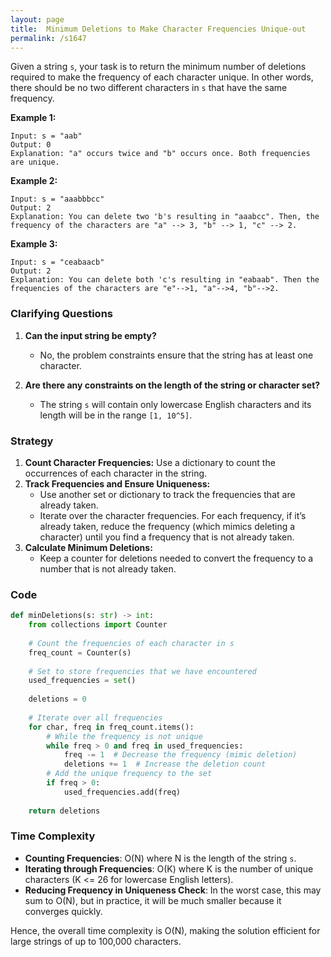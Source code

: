 ```yaml
---
layout: page
title:  Minimum Deletions to Make Character Frequencies Unique-out
permalink: /s1647
---
```


Given a string `s`, your task is to return the minimum number of deletions required to make the frequency of each character unique. In other words, there should be no two different characters in `s` that have the same frequency.

**Example 1:**
```
Input: s = "aab"
Output: 0
Explanation: "a" occurs twice and "b" occurs once. Both frequencies are unique.
```

**Example 2:**
```
Input: s = "aaabbbcc"
Output: 2
Explanation: You can delete two 'b's resulting in "aaabcc". Then, the frequency of the characters are "a" --> 3, "b" --> 1, "c" --> 2.
```

**Example 3:**
```
Input: s = "ceabaacb"
Output: 2
Explanation: You can delete both 'c's resulting in "eabaab". Then the frequencies of the characters are "e"-->1, "a"-->4, "b"-->2.
```

### Clarifying Questions

1. **Can the input string be empty?**
   - No, the problem constraints ensure that the string has at least one character.

2. **Are there any constraints on the length of the string or character set?**
   - The string `s` will contain only lowercase English characters and its length will be in the range `[1, 10^5]`.

### Strategy

1. **Count Character Frequencies:** Use a dictionary to count the occurrences of each character in the string.
2. **Track Frequencies and Ensure Uniqueness:**
   - Use another set or dictionary to track the frequencies that are already taken.
   - Iterate over the character frequencies. For each frequency, if it’s already taken, reduce the frequency (which mimics deleting a character) until you find a frequency that is not already taken.
3. **Calculate Minimum Deletions:**
   - Keep a counter for deletions needed to convert the frequency to a number that is not already taken.

### Code

```python
def minDeletions(s: str) -> int:
    from collections import Counter
    
    # Count the frequencies of each character in s
    freq_count = Counter(s)
    
    # Set to store frequencies that we have encountered
    used_frequencies = set()
    
    deletions = 0
    
    # Iterate over all frequencies
    for char, freq in freq_count.items():
        # While the frequency is not unique
        while freq > 0 and freq in used_frequencies:
            freq -= 1  # Decrease the frequency (mimic deletion)
            deletions += 1  # Increase the deletion count
        # Add the unique frequency to the set
        if freq > 0:
            used_frequencies.add(freq)
    
    return deletions
```

### Time Complexity

- **Counting Frequencies**: O(N) where N is the length of the string `s`.
- **Iterating through Frequencies**: O(K) where K is the number of unique characters (K <= 26 for lowercase English letters).
- **Reducing Frequency in Uniqueness Check**: In the worst case, this may sum to O(N), but in practice, it will be much smaller because it converges quickly.

Hence, the overall time complexity is O(N), making the solution efficient for large strings of up to 100,000 characters.